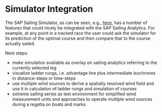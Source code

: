 # Simulator Integration

The SAP Sailing Simulator, as can be seen, e.g., [here](http://www.sapsailing.com/gwt/Simulator.html), has a number of features that could nicely be integrated with the SAP Sailing Analytics. For example, at any point in a    tracked race the user could ask the simulator for its prediction of the optimal course and then compare that to the course actually sailed.

Next steps:
- make simulation available as overlay on sailing analytics referring to the currently selected leg
- visualize ladder rungs, i.e. advantage line plus intermediate isochrones in distance-steps or time-steps
- use multiple wind sources to derive a spatially resolved wind field and use it in calculation of ladder rungs and simulation of courses
- extreme sailing series as test environment for simplified wind measurement units and approaches to operate multiple wind sources during a regatta on boats and marks
